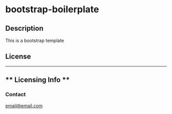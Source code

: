 # bootstrap-boilerplate
## Description
This is a bootstrap template

## License
---
** Licensing Info **
---
### Contact 
email@email.com
